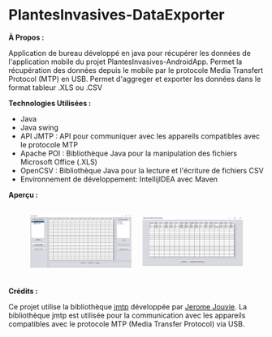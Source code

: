 # PlantesInvasives-DataExporter

**À Propos :**

Application de bureau développé en java pour récupérer les données de l'application mobile du projet PlantesInvasives-AndroidApp.
Permet la récupération des données depuis le mobile par le protocole Media Transfert Protocol (MTP) en USB.
Permet d'aggreger et exporter les données dans le format tableur .XLS ou .CSV

**Technologies Utilisées :**

- Java 
- Java swing
- API JMTP : API pour communiquer avec les appareils compatibles avec le protocole MTP 
- Apache POI : Bibliothèque Java pour la manipulation des fichiers Microsoft Office (.XLS)
- OpenCSV : Bibliothèque Java pour la lecture et l'écriture de fichiers CSV
- Environnement de développement: IntellijIDEA avec Maven


**Aperçu :**
<div style="display: flex; justify-content: center; align-items: center; flex-wrap: wrap; margin-top: 20px;">

  <!-- Image 1 -->
  <div style="text-align: center; width: 200px; margin: 10px;">
    <img src="/images/image-preview/main.png" alt="Main Screen" style="max-width: 100%; height: auto;">
    <div style="margin-top: 10px;"></div>
  </div>

  <!-- Image 2 -->
  <div style="text-align: center; width: 200px; margin: 10px;">
    <img src="/images/image-preview/update.png" alt="Update Screen" style="max-width: 100%; height: auto;">
    <div style="margin-top: 10px;"></div>
  </div>


</div>

**Crédits :**

Ce projet utilise la bibliothèque [jmtp](https://github.com/jerome-jouvie/jmtp) développée par [Jerome Jouvie](https://github.com/jerome-jouvie). La bibliothèque jmtp est utilisée pour la communication avec les appareils compatibles avec le protocole MTP (Media Transfer Protocol) via USB.



